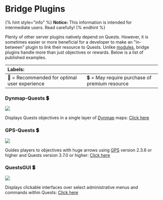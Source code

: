 # Bridge Plugins

{% hint style="info" %}
**Notice:** This information is intended for intermediate users. Read carefully!
{% endhint %}

Plenty of other server plugins natively depend on Quests. However, it is sometimes easier or more beneficial for a developer to make an "in-between" plugin to link their resource to Quests. Unlike [modules](https://github.com/PikaMug/Quests/wiki/Casual-%E2%80%90-Modules), bridge plugins handle more than just objectives or rewards. Below is a list of published examples.

| Labels: |  |
| :--- | :--- |
| 🌟 = Recommended for optimal user experience | 💲 = May require purchase of premium resource |

### Dynmap-Quests 💲

![](https://camo.githubusercontent.com/1adf4a3a4faec4be03f2bef5055d36c21911ea93cc9ad7b65f0946f9d3cc7c69/68747470733a2f2f692e696d6775722e636f6d2f45796d6b6e78442e706e67)

Displays Quests objectives in a single layer of [Dynmap](https://www.spigotmc.org/resources/dynmap.274/) maps: [Click here](https://www.spigotmc.org/resources/dynmap-quests.65987/)

### GPS-Quests 💲

![](https://camo.githubusercontent.com/b7330dd49cc77246b603c4802ebcffcecedbc9d9cd4ddba147d24fe0e06e10b9/68747470733a2f2f692e696d6775722e636f6d2f484a5979487a4d2e706e67)

Guides players to objectives with huge arrows using [GPS](https://www.spigotmc.org/resources/gps-1-9-1-14-the-first-ever-minecraft-global-positioning-system.53672/) version 2.3.6 or higher and Quests version 3.7.0 or higher: [Click here](https://www.spigotmc.org/resources/gps-quests.67835/)

### QuestsGUI 💲

![](https://camo.githubusercontent.com/bc6481a592127a020859fd524de5479b96f32c0e7ddbd9764d738605d7622acd/68747470733a2f2f692e696d6775722e636f6d2f4b514736436c332e706e67)

Displays clickable interfaces over select administrative menus and commands within Quests: [Click here](https://www.spigotmc.org/resources/questsgui.71666/)


